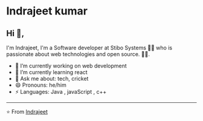 # Indrajeet kumar  

## Hi 👋, 
I'm Indrajeet, I'm a Software developer at Stibo Systems 👨‍💻 who is passionate about web technologies and open source. 
🏄‍♂️. 

- 🔭 I’m currently working on web development
- 🌱 I’m currently learning react
- 💬 Ask me about: tech, cricket 
- 😄 Pronouns: he/him
-  ⚡ Languages: Java , javaScript , c++





---
⭐️ From [Indrajeet](https://github.com/officio-indrajeet)
